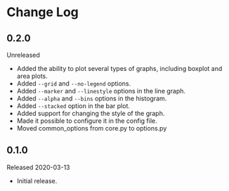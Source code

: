 # Change Log

## 0.2.0

Unreleased

- Added the ability to plot several types of graphs, including boxplot and area plots.
- Added `--grid` and `--no-legend` options.
- Added `--marker` and `--linestyle` options in the line graph.
- Added `--alpha` and `--bins` options in the histogram.
- Added `--stacked` option in the bar plot.
- Added support for changing the style of the graph.
- Made it possible to configure it in the config file.
- Moved common_options from core.py to options.py

## 0.1.0

Released 2020-03-13

- Initial release.
